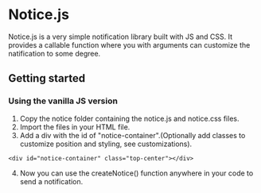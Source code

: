 # Notice.js

Notice.js is a very simple notification library built with JS and CSS. It provides a callable function where you with arguments can customize the natification to some degree.

## Getting started

### Using the vanilla JS version

1. Copy the notice folder containing the notice.js and notice.css files. 
2. Import the files in your HTML file.
3. Add a div with the id of "notice-container".(Optionally add classes to customize position and styling, see customizations).

```
<div id="notice-container" class="top-center"></div>
```

4. Now you can use the createNotice() function anywhere in your code to send a notification.
